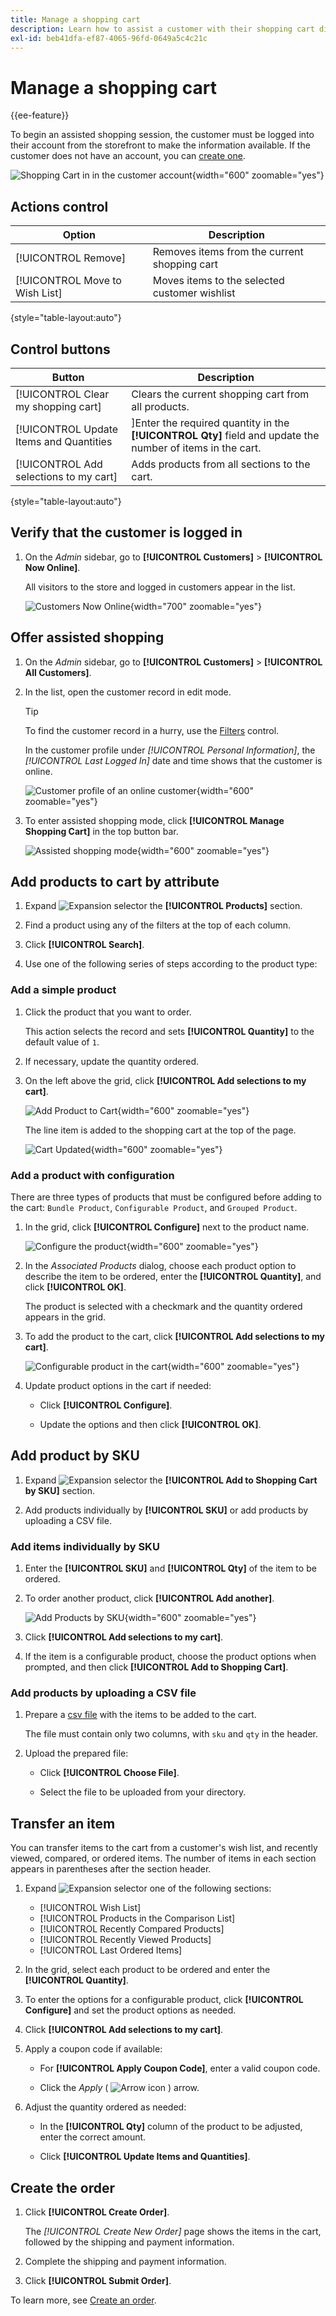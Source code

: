 ```yaml
---
title: Manage a shopping cart
description: Learn how to assist a customer with their shopping cart directly from the Admin.
exl-id: beb41dfa-ef87-4065-96fd-0649a5c4c21c
---
```

# Manage a shopping cart

{{ee-feature}}

To begin an assisted shopping session, the customer must be logged into their account from the storefront to make the information available. If the customer does not have an account, you can [create one](../customers/account-create.md).

![Shopping Cart in in the customer account](./assets/customer-account-manage-cart-items.png){width="600" zoomable="yes"}

## Actions control

|Option|Description|
|--- |--- |
|[!UICONTROL Remove]|Removes items from the current shopping cart|
|[!UICONTROL Move to Wish List]|Moves items to the selected customer wishlist|

{style="table-layout:auto"}

## Control buttons

|Button|Description|
|--- |--- |
|[!UICONTROL Clear my shopping cart]|Clears the current shopping cart from all products.|
|[!UICONTROL Update Items and Quantities|]Enter the required quantity in the **[!UICONTROL Qty]** field and update the number of items in the cart.|
|[!UICONTROL Add selections to my cart]|Adds products from all sections to the cart.|

{style="table-layout:auto"}

## Verify that the customer is logged in

1. On the _Admin_ sidebar, go to **[!UICONTROL Customers]** > **[!UICONTROL Now Online]**.

   All visitors to the store and logged in customers appear in the list.

   ![Customers Now Online](./assets/customers-now-online.png){width="700" zoomable="yes"}

## Offer assisted shopping

1. On the _Admin_ sidebar, go to **[!UICONTROL Customers]** > **[!UICONTROL All Customers]**.

1. In the list, open the customer record in edit mode.

   >[!TIP]
   >
   >To find the customer record in a hurry, use the [Filters](../getting-started/admin-grid-controls.md) control.

   In the customer profile under _[!UICONTROL Personal Information]_, the _[!UICONTROL Last Logged In]_ date and time shows that the customer is online.

   ![Customer profile of an online customer](./assets/customer-account-manage-cart.png){width="600" zoomable="yes"}

1. To enter assisted shopping mode, click **[!UICONTROL Manage Shopping Cart]** in the top button bar.

   ![Assisted shopping mode](./assets/customer-manage-shopping-cart.png){width="600" zoomable="yes"}

## Add products to cart by attribute

1. Expand ![Expansion selector](../assets/icon-display-expand.png) the **[!UICONTROL Products]** section.

1. Find a product using any of the filters at the top of each column.

1. Click **[!UICONTROL Search]**.

1. Use one of the following series of steps according to the product type:

### Add a simple product

1. Click the product that you want to order.

   This action selects the record and sets **[!UICONTROL Quantity]** to the default value of `1`.

1. If necessary, update the quantity ordered.

1. On the left above the grid, click **[!UICONTROL Add selections to my cart]**.

   ![Add Product to Cart](./assets/customer-account-manage-cart-order-products.png){width="600" zoomable="yes"}

   The line item is added to the shopping cart at the top of the page.

   ![Cart Updated](./assets/customer-account-manage-cart-update-cart.png){width="600" zoomable="yes"}

### Add a product with configuration

There are three types of products that must be configured before adding to the cart: `Bundle Product`, `Configurable Product`, and `Grouped Product`.

1. In the grid, click **[!UICONTROL Configure]** next to the product name.

   ![Configure the product](./assets/customer-account-manage-cart-order-configurable-product.png){width="600" zoomable="yes"}

1. In the _Associated Products_ dialog, choose each product option to describe the item to be ordered, enter the **[!UICONTROL Quantity]**, and click **[!UICONTROL OK]**.

   The product is selected with a checkmark and the quantity ordered appears in the grid.

1. To add the product to the cart, click **[!UICONTROL Add selections to my cart]**.

   ![Configurable product in the cart](./assets/customer-account-manage-cart-order-configurable-product-cart.png){width="600" zoomable="yes"}

1. Update product options in the cart if needed:

   - Click **[!UICONTROL Configure]**.

   - Update the options and then click **[!UICONTROL OK]**.

## Add product by SKU

1. Expand ![Expansion selector](../assets/icon-display-expand.png) the **[!UICONTROL Add to Shopping Cart by SKU]** section.

1. Add products individually by **[!UICONTROL SKU]** or add products by uploading a CSV file.

### Add items individually by SKU

1. Enter the **[!UICONTROL SKU]** and **[!UICONTROL Qty]** of the item to be ordered.

1. To order another product, click **[!UICONTROL Add another]**.

   ![Add Products by SKU](./assets/customer-account-manage-cart-order-product-by-sku.png){width="600" zoomable="yes"}

1. Click **[!UICONTROL Add selections to my cart]**.

1. If the item is a configurable product, choose the product options when prompted, and then click **[!UICONTROL Add to Shopping Cart]**.

### Add products by uploading a CSV file

1. Prepare a [csv file](../systems/data-csv.md) with the items to be added to the cart.

   The file must contain only two columns, with `sku` and `qty` in the header.

1. Upload the prepared file:

   - Click **[!UICONTROL Choose File]**.

   - Select the file to be uploaded from your directory.

## Transfer an item

You can transfer items to the cart from a customer's wish list, and recently viewed, compared, or ordered items. The number of items in each section appears in parentheses after the section header.

1. Expand ![Expansion selector](../assets/icon-display-expand.png) one of the following sections:

   - [!UICONTROL Wish List]
   - [!UICONTROL Products in the Comparison List]
   - [!UICONTROL Recently Compared Products]
   - [!UICONTROL Recently Viewed Products]
   - [!UICONTROL Last Ordered Items]

1. In the grid, select each product to be ordered and enter the **[!UICONTROL Quantity]**.

1. To enter the options for a configurable product, click **[!UICONTROL Configure]** and set the product options as needed.

1. Click **[!UICONTROL Add selections to my cart]**.

1. Apply a coupon code if available:

   - For **[!UICONTROL Apply Coupon Code]**, enter a valid coupon code.

   - Click the _Apply_ ( ![Arrow icon](../assets/icon-apply-arrow.png) ) arrow.

1. Adjust the quantity ordered as needed:

   - In the **[!UICONTROL Qty]** column of the product to be adjusted, enter the correct amount.

   - Click **[!UICONTROL Update Items and Quantities]**.

## Create the order

1. Click **[!UICONTROL Create Order]**.

   The _[!UICONTROL Create New Order]_ page shows the items in the cart, followed by the shipping and payment information.

1. Complete the shipping and payment information.

1. Click **[!UICONTROL Submit Order]**.

To learn more, see [Create an order](customer-account-create-order.md).
